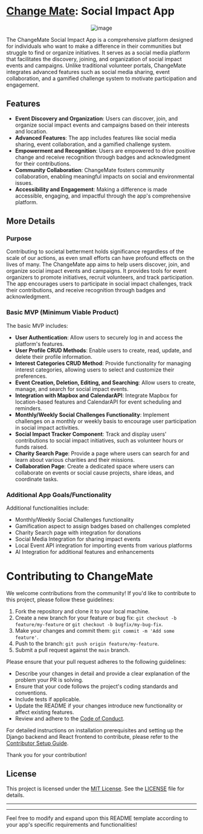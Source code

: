 
# [Change Mate](http://changem8.com): Social Impact App

<p align="center">
  <img src="https://github.com/crystaljobe/change-mate/assets/142848456/21d9921e-e639-4be2-8dbb-d7d6200a4b45" alt="image">
</p>
The ChangeMate Social Impact App is a comprehensive platform designed for individuals who want to make a difference in their communities but struggle to find or organize initiatives. It serves as a social media platform that facilitates the discovery, joining, and organization of social impact events and campaigns. Unlike traditional volunteer portals, ChangeMate integrates advanced features such as social media sharing, event collaboration, and a gamified challenge system to motivate participation and engagement.

## Features

- **Event Discovery and Organization**: Users can discover, join, and organize social impact events and campaigns based on their interests and location.
- **Advanced Features**: The app includes features like social media sharing, event collaboration, and a gamified challenge system.
- **Empowerment and Recognition**: Users are empowered to drive positive change and receive recognition through badges and acknowledgment for their contributions.
- **Community Collaboration**: ChangeMate fosters community collaboration, enabling meaningful impacts on social and environmental issues.
- **Accessibility and Engagement**: Making a difference is made accessible, engaging, and impactful through the app's comprehensive platform.

## More Details

### Purpose

Contributing to societal betterment holds significance regardless of the scale of our actions, as even small efforts can have profound effects on the lives of many. The ChangeMate app aims to help users discover, join, and organize social impact events and campaigns. It provides tools for event organizers to promote initiatives, recruit volunteers, and track participation. The app encourages users to participate in social impact challenges, track their contributions, and receive recognition through badges and acknowledgment.

### Basic MVP (Minimum Viable Product)

The basic MVP includes:
- **User Authentication**: Allow users to securely log in and access the platform's features.
- **User Profile CRUD Methods**: Enable users to create, read, update, and delete their profile information.
- **Interest Categories CRUD Method**: Provide functionality for managing interest categories, allowing users to select and customize their preferences.
- **Event Creation, Deletion, Editing, and Searching**: Allow users to create, manage, and search for social impact events.
- **Integration with Mapbox and CalendarAPI**: Integrate Mapbox for location-based features and CalendarAPI for event scheduling and reminders.
- **Monthly/Weekly Social Challenges Functionality**: Implement challenges on a monthly or weekly basis to encourage user participation in social impact activities.
- **Social Impact Tracker Component**: Track and display users' contributions to social impact initiatives, such as volunteer hours or funds raised.
- **Charity Search Page**: Provide a page where users can search for and learn about various charities and their missions.
- **Collaboration Page**: Create a dedicated space where users can collaborate on events or social cause projects, share ideas, and coordinate tasks.



### Additional App Goals/Functionality

Additional functionalities include:
- Monthly/Weekly Social Challenges functionality
- Gamification aspect to assign badges based on challenges completed
- Charity Search page with integration for donations
- Social Media Integration for sharing impact events
- Local Event API integration for importing events from various platforms
- AI Integration for additional features and enhancements

<!-- 
## Installation and Usage

*(Add instructions here for installation and usage if applicable)*
-->

# Contributing to ChangeMate

We welcome contributions from the community! If you'd like to contribute to this project, please follow these guidelines:

1. Fork the repository and clone it to your local machine.
2. Create a new branch for your feature or bug fix: `git checkout -b feature/my-feature` or `git checkout -b bugfix/my-bug-fix`.
3. Make your changes and commit them: `git commit -m 'Add some feature'`.
4. Push to the branch: `git push origin feature/my-feature`.
5. Submit a pull request against the `main` branch.

Please ensure that your pull request adheres to the following guidelines:

- Describe your changes in detail and provide a clear explanation of the problem your PR is solving.
- Ensure that your code follows the project's coding standards and conventions.
- Include tests if applicable.
- Update the README if your changes introduce new functionality or affect existing features.
- Review and adhere to the [Code of Conduct](CODE_OF_CONDUCT.md).

For detailed instructions on installation prerequisites and setting up the Django backend and React frontend to contribute, please refer to the [Contributor Setup Guide](CONTRIBUTING.md).

Thank you for your contribution!


## License

This project is licensed under the [MIT License](https://opensource.org/licenses/MIT). See the [LICENSE](LICENSE) file for details.

---

---

Feel free to modify and expand upon this README template according to your app's specific requirements and functionalities!

